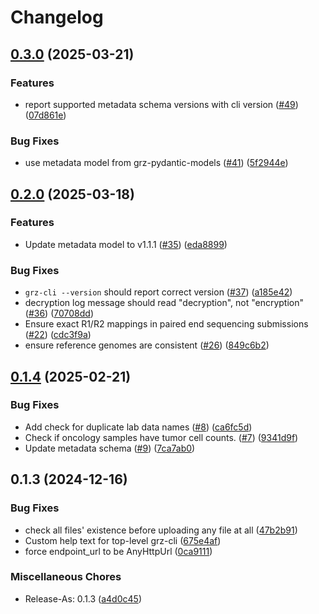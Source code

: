 # Changelog

## [0.3.0](https://github.com/BfArM-MVH/grz-cli/compare/v0.2.0...v0.3.0) (2025-03-21)


### Features

* report supported metadata schema versions with cli version ([#49](https://github.com/BfArM-MVH/grz-cli/issues/49)) ([07d861e](https://github.com/BfArM-MVH/grz-cli/commit/07d861e32302632ca55a7f5cb5ebbfb05d4a2649))


### Bug Fixes

* use metadata model from grz-pydantic-models ([#41](https://github.com/BfArM-MVH/grz-cli/issues/41)) ([5f2944e](https://github.com/BfArM-MVH/grz-cli/commit/5f2944e7892820a9ba4e629633f8a50df4cb2a01))

## [0.2.0](https://github.com/BfArM-MVH/grz-cli/compare/v0.1.4...v0.2.0) (2025-03-18)


### Features

* Update metadata model to v1.1.1 ([#35](https://github.com/BfArM-MVH/grz-cli/issues/35)) ([eda8899](https://github.com/BfArM-MVH/grz-cli/commit/eda88993e13c62240fde8f4ea56dc7ea7c5a96e6))


### Bug Fixes

* `grz-cli --version` should report correct version ([#37](https://github.com/BfArM-MVH/grz-cli/issues/37)) ([a185e42](https://github.com/BfArM-MVH/grz-cli/commit/a185e42fc8f577598db2cdd4a007e816b6856ea8))
* decryption log message should read "decryption", not "encryption" ([#36](https://github.com/BfArM-MVH/grz-cli/issues/36)) ([70708dd](https://github.com/BfArM-MVH/grz-cli/commit/70708dd65bd342bedb27e6f5cb3f521b276bcf01))
* Ensure exact R1/R2 mappings in paired end sequencing submissions ([#22](https://github.com/BfArM-MVH/grz-cli/issues/22)) ([cdc3f9a](https://github.com/BfArM-MVH/grz-cli/commit/cdc3f9a1968950a45c20a35e39d4be504635c9c4))
* ensure reference genomes are consistent ([#26](https://github.com/BfArM-MVH/grz-cli/issues/26)) ([849c6b2](https://github.com/BfArM-MVH/grz-cli/commit/849c6b25d8a92b0d68be45c7ba31348b1f937681))

## [0.1.4](https://github.com/BfArM-MVH/grz-cli/compare/v0.1.3...v0.1.4) (2025-02-21)


### Bug Fixes

* Add check for duplicate lab data names ([#8](https://github.com/BfArM-MVH/grz-cli/issues/8)) ([ca6fc5d](https://github.com/BfArM-MVH/grz-cli/commit/ca6fc5d3ce679f3e063ec4aa2050703600a94d0c))
* Check if oncology samples have tumor cell counts. ([#7](https://github.com/BfArM-MVH/grz-cli/issues/7)) ([9341d9f](https://github.com/BfArM-MVH/grz-cli/commit/9341d9f30a3ad114d881452710f08c84fa9789ab))
* Update metadata schema ([#9](https://github.com/BfArM-MVH/grz-cli/issues/9)) ([7ca7ab0](https://github.com/BfArM-MVH/grz-cli/commit/7ca7ab0a31289706bba9217a05ba75e401d34840))

## 0.1.3 (2024-12-16)


### Bug Fixes

* check all files' existence before uploading any file at all ([47b2b91](https://github.com/BfArM-MVH/GRZ_CLI/commit/47b2b9176a7552b409c33f2f95150130d9ff3fa1))
* Custom help text for top-level grz-cli ([675e4af](https://github.com/BfArM-MVH/GRZ_CLI/commit/675e4af97a93e4b19d47ac3f13aa0f66d2ad811e))
* force endpoint_url to be AnyHttpUrl ([0ca9111](https://github.com/BfArM-MVH/GRZ_CLI/commit/0ca9111c3becf670c3aecde7afa2716f5222b4f1))


### Miscellaneous Chores

* Release-As: 0.1.3 ([a4d0c45](https://github.com/BfArM-MVH/GRZ_CLI/commit/a4d0c45e5d361338bd85da8d67d6d002e307a397))
